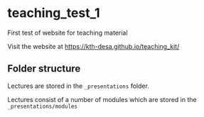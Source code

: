 # teaching_test_1
First test of website for teaching material

Visit the website at https://kth-desa.github.io/teaching_kit/

## Folder structure

Lectures are stored in the `_presentations` folder.

Lectures consist of a number of modules which are stored in the `_presentations/modules`

